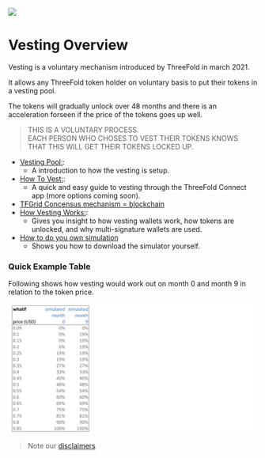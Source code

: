 
![](img/sustainable.png)

# Vesting Overview

Vesting is a voluntary mechanism introduced by ThreeFold in march 2021.

It allows any ThreeFold token holder on voluntary basis to put their tokens in a vesting pool.

The tokens will gradually unlock over 48 months and there is an acceleration forseen if the price of the tokens goes up well.

> THIS IS A VOLUNTARY PROCESS. <BR>
> EACH PERSON WHO CHOSES TO VEST THEIR TOKENS KNOWS THAT THIS WILL GET THEIR TOKENS LOCKED UP.

- [Vesting Pool:](vesting_pool): 
  - A introduction to how the vesting is setup.
- [How To Vest:](how_to_vest): 
  - A quick and easy guide to vesting through the ThreeFold Connect app (more options coming soon).
- [TFGrid Concensus mechanism = blockchain](consensus3)
- [How Vesting Works:](how_vesting_works):
  - Gives you insight to how vesting wallets work, how tokens are unlocked, and why multi-signature wallets are used.
- [How to do you own simulation](vesting_simulator_howto)
  - Shows you how to download the simulator yourself.

### Quick Example Table

Following shows how vesting would work out on month 0 and month 9 in relation to the token price.

![](img/vesting_scheme.png)

> Note our [disclaimers](legal:disclaimer)